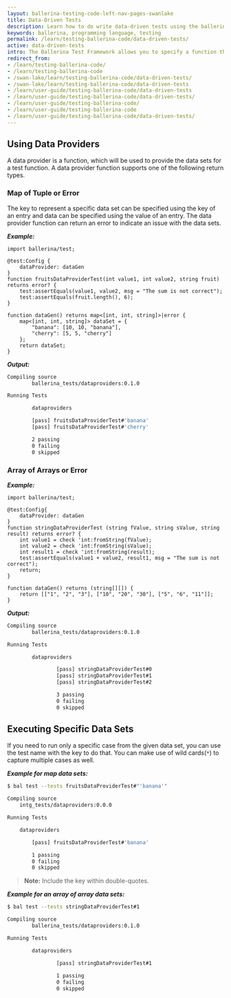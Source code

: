 ```yaml
---
layout: ballerina-testing-code-left-nav-pages-swanlake
title: Data-Driven Tests
description: Learn how to do write data-driven tests using the ballerina test framework.
keywords: ballerina, programming language, testing
permalink: /learn/testing-ballerina-code/data-driven-tests/
active: data-driven-tests
intro: The Ballerina Test Framework allows you to specify a function that returns a set of data values as a data-provider.
redirect_from:
- /learn/testing-ballerina-code/
- /learn/testing-ballerina-code
- /swan-lake/learn/testing-ballerina-code/data-driven-tests/
- /swan-lake/learn/testing-ballerina-code/data-driven-tests
- /learn/user-guide/testing-ballerina-code/data-driven-tests
- /learn/user-guide/testing-ballerina-code/data-driven-tests/
- /learn/user-guide/testing-ballerina-code/
- /learn/user-guide/testing-ballerina-code
- /learn/user-guide/testing-ballerina-code/data-driven-tests/
---
```


## Using Data Providers

A data provider is a function, which will be used to provide the data sets for a test function.
A data provider function supports one of the following return types.

### Map of Tuple or Error

The key to represent a specific data set can be specified using the key of an entry and data can be specified using the 
value of an entry. The data provider function can return an error to indicate an issue with the data sets.
 
***Example:***

```ballerina
import ballerina/test;

@test:Config {
    dataProvider: dataGen
}
function fruitsDataProviderTest(int value1, int value2, string fruit) returns error? {
    test:assertEquals(value1, value2, msg = "The sum is not correct");
    test:assertEquals(fruit.length(), 6);
}

function dataGen() returns map<[int, int, string]>|error {
    map<[int, int, string]> dataSet = {
        "banana": [10, 10, "banana"],
        "cherry": [5, 5, "cherry"]
    };
    return dataSet;
}
```

***Output:***

```bash
Compiling source
        ballerina_tests/dataproviders:0.1.0

Running Tests

        dataproviders

		[pass] fruitsDataProviderTest#'banana'
		[pass] fruitsDataProviderTest#'cherry'

		2 passing
		0 failing
		0 skipped
```


### Array of Arrays or Error

***Example:***

```ballerina
import ballerina/test;

@test:Config{
    dataProvider: dataGen
}
function stringDataProviderTest (string fValue, string sValue, string result) returns error? {
    int value1 = check 'int:fromString(fValue);
    int value2 = check 'int:fromString(sValue);
    int result1 = check 'int:fromString(result);
    test:assertEquals(value1 + value2, result1, msg = "The sum is not correct");
    return;
}

function dataGen() returns (string[][]) {
    return [["1", "2", "3"], ["10", "20", "30"], ["5", "6", "11"]];
}
```

***Output:***

```bash
Compiling source
        ballerina_tests/dataproviders:0.1.0

Running Tests

        dataproviders

                [pass] stringDataProviderTest#0
                [pass] stringDataProviderTest#1
                [pass] stringDataProviderTest#2

                3 passing
                0 failing
                0 skipped
```

## Executing Specific Data Sets

If you need to run only a specific case from the given data set, you can use the test name with the key to do that.
You can make use of wild cards(`*`) to capture multiple cases as well.

***Example for map data sets:***

```bash
$ bal test --tests fruitsDataProviderTest#"'banana'"

Compiling source
	intg_tests/dataproviders:0.0.0

Running Tests

	dataproviders

		[pass] fruitsDataProviderTest#'banana'

		1 passing
		0 failing
		0 skipped
```

>**Note:** Include the key within double-quotes. 

***Example for an array of array data sets:***

```bash
$ bal test --tests stringDataProviderTest#1

Compiling source
        ballerina_tests/dataproviders:0.1.0

Running Tests

        dataproviders

                [pass] stringDataProviderTest#1
                
                1 passing
                0 failing
                0 skipped
```

